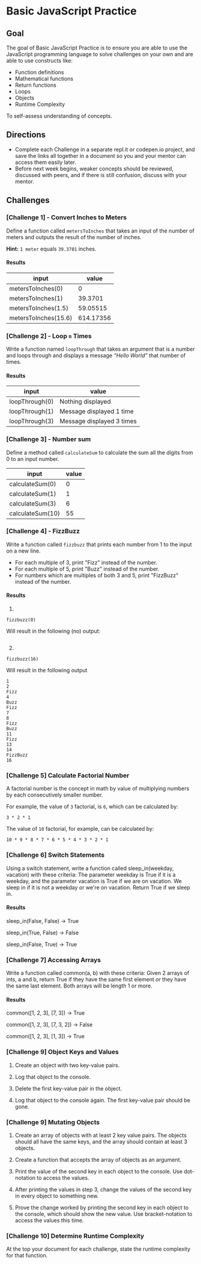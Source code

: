 # Basic JavaScript Practice


## Goal

The goal of Basic JavaScript Practice is to ensure you are able to use the JavaScript programming language to solve challenges on your own and are able to use constructs like:

* Function definitions
* Mathematical functions
* Return functions
* Loops
* Objects
* Runtime Complexity

To self-assess understanding of concepts.  

## Directions
- Complete each Challenge in a separate repl.it or codepen.io project, and save the links all together in a document so you and your mentor can access them easily later. 
- Before next week begins, weaker concepts should be reviewed, discussed with peers, and if there is still confusion, discuss with your mentor.

## Challenges

### [Challenge 1] - Convert Inches to Meters

Define a function called `metersToInches` that takes an input of the number of meters and outputs the result of the number of inches.

**Hint:** `1 meter` equals `39.3701` inches.

#### Results

| input | value |
|---|---|
| metersToInches(0) | 0 |
| metersToInches(1) | 39.3701 |
| metersToInches(1.5) | 59.05515 |
| metersToInches(15.6) | 614.17356 |

### [Challenge 2] - Loop `n` Times

Write a function named `loopThrough` that takes an argument that is a number and loops through and displays a message *“Hello World”* that number of times.

#### Results

| input | value |
|---|---|
| loopThrough(0) | Nothing displayed |
| loopThrough(1) | Message displayed 1 time |
| loopThrough(3) | Message displayed 3 times |

### [Challenge 3] - Number sum

Define a method called `calculateSum` to calculate the sum all the digits from 0 to an input number.

| input | value |
|---|---|
| calculateSum(0) | 0 |
| calculateSum(1) | 1 |
| calculateSum(3) | 6 |
| calculateSum(10) | 55 |

### [Challenge 4] - FizzBuzz

Write a function called `fizzbuzz` that prints each number from 1 to the input on a new line. 

* For each multiple of 3, print "Fizz" instead of the number. 
* For each multiple of 5, print "Buzz" instead of the number. 
* For numbers which are multiples of both 3 and 5, print "FizzBuzz" instead of the number.


#### Results

1.
```
fizzbuzz(0)
```

Will result in the following (no) output:

```
```

2.
```
fizzbuzz(16)
```

Will result in the following output

```
1
2
Fizz
4
Buzz
Fizz
7
8
Fizz
Buzz
11
Fizz
13
14
FizzBuzz
16
```

### [Challenge 5] Calculate Factorial Number

A factorial number is the concept in math by value of multiplying numbers by each consecutively smaller number. 

For example, the value of `3` factorial, is `6`, which can be calculated by:

```
3 * 2 * 1
```

The value of `10` factorial, for example, can be calculated by:

```
10 * 9 * 8 * 7 * 6 * 5 * 4 * 3 * 2 * 1
``` 

### [Challenge 6] Switch Statements

Using a switch statement, write a function called sleep_in(weekday, vacation) with these criteria:
The parameter weekday is True if it is a weekday, and the parameter vacation is True if we are on vacation. We sleep in if it is not a weekday or we're on vacation. Return True if we sleep in.

#### Results

sleep_in(False, False) → True

sleep_in(True, False) → False

sleep_in(False, True) → True


### [Challenge 7] Accessing Arrays

Write a function called common(a, b) with these criteria:
Given 2 arrays of ints, a and b, return True if they have the same first element *or* they have the same last element. Both arrays will be length 1 or more.

#### Results

common([1, 2, 3], [7, 3]) → True

common([1, 2, 3], [7, 3, 2]) → False

common([1, 2, 3], [1, 3]) → True

### [Challenge 9] Object Keys and Values

1.  Create an object with two key-value pairs.

2.  Log that object to the console.

3.  Delete the first key-value pair in the object.

4.  Log that object to the console again.  The first key-value pair should be gone.


### [Challenge 9] Mutating Objects

1. Create an array of objects with at least 2 key value pairs.  The objects should all have the same keys, and the array should contain at least 3 objects.

2. Create a function that accepts the array of objects as an argument. 

3. Print the value of the second key in each object to the console.  Use dot-notation to access the values.

4. After printing the values in step 3, change the values of the second key in every object to something new.  

5. Prove the change worked by printing the second key in each object to the console, which should show the new value. Use bracket-notation to access the values this time.


### [Challenge 10] Determine Runtime Complexity

At the top your document for each challenge, state the runtime complexity for that function.

